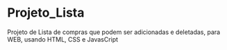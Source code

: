 # Projeto_Lista
 Projeto de Lista de compras que podem ser adicionadas e deletadas, para WEB, usando HTML, CSS e JavasCript
